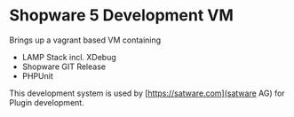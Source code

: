 Shopware 5 Development VM
===
Brings up a vagrant based VM containing
* LAMP Stack incl. XDebug
* Shopware GIT Release
* PHPUnit

This development system is used by [https://satware.com](satware AG)
for Plugin development.
